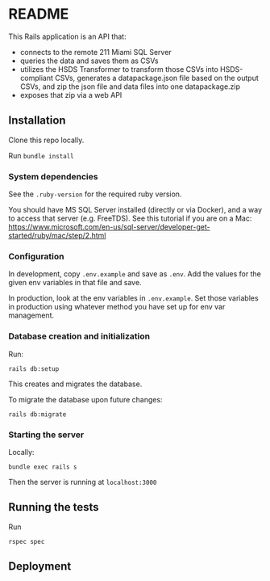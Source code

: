 # README

This Rails application is an API that:

* connects to the remote 211 Miami SQL Server
* queries the data and saves them as CSVs
* utilizes the HSDS Transformer to transform those CSVs into HSDS-compliant CSVs, generates a datapackage.json file based on the output CSVs, and zip the json file and data files into one datapackage.zip
* exposes that zip via a web API

## Installation 
Clone this repo locally.

Run `bundle install`

### System dependencies
See the `.ruby-version` for the required ruby version.

You should have MS SQL Server installed (directly or via Docker), and a way to access that server (e.g. FreeTDS). See this tutorial if you are on a Mac: https://www.microsoft.com/en-us/sql-server/developer-get-started/ruby/mac/step/2.html

### Configuration

In development, copy `.env.example` and save as `.env`. Add the values for the given env variables in that file and save.

In production, look at the env variables in `.env.example`. Set those variables in production using whatever method you have set up for env var management.

### Database creation and initialization

Run:

`rails db:setup`

This creates and migrates the database. 

To migrate the database upon future changes:

`rails db:migrate`


### Starting the server

Locally:

`bundle exec rails s`

Then the server is running at `localhost:3000` 

## Running the tests

Run 

`rspec spec`

## Deployment